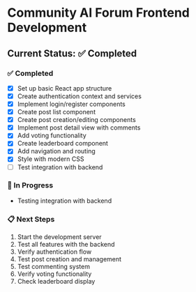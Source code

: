 # Community AI Forum Frontend Development

## Current Status: ✅ Completed

### ✅ Completed
- [x] Set up basic React app structure
- [x] Create authentication context and services
- [x] Implement login/register components
- [x] Create post list component
- [x] Create post creation/editing components
- [x] Implement post detail view with comments
- [x] Add voting functionality
- [x] Create leaderboard component
- [x] Add navigation and routing
- [x] Style with modern CSS
- [ ] Test integration with backend

### 🔄 In Progress
- Testing integration with backend

### 📋 Next Steps
1. Start the development server
2. Test all features with the backend
3. Verify authentication flow
4. Test post creation and management
5. Test commenting system
6. Verify voting functionality
7. Check leaderboard display
